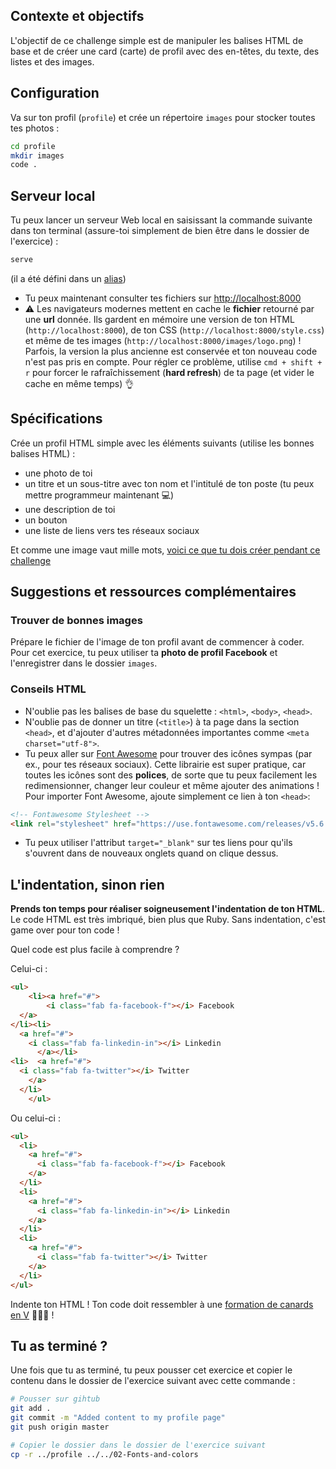 ## Contexte et objectifs

L'objectif de ce challenge simple est de manipuler les balises HTML de base et de créer une card (carte) de profil avec des en-têtes, du texte, des listes et des images.

## Configuration

Va sur ton profil (`profile`) et crée un répertoire `images` pour stocker toutes tes photos :


```bash
cd profile
mkdir images
code .
```

## Serveur local

Tu peux lancer un serveur Web local en saisissant la commande suivante dans ton terminal (assure-toi simplement de bien être dans le dossier de l'exercice) :

```bash
serve
```

(il a été défini dans un [alias](https://github.com/lewagon/dotfiles/blob/f894306fd81502f1fe513dd253e3129f4b56874d/aliases#L7))

- Tu peux maintenant consulter tes fichiers sur [http://localhost:8000](http://localhost:8000)
- ⚠️ Les navigateurs modernes mettent en cache le **fichier** retourné par une **url** donnée. Ils gardent en mémoire une version de ton HTML (`http://localhost:8000`), de ton CSS (`http://localhost:8000/style.css`) et même de tes images (`http://localhost:8000/images/logo.png`) ! Parfois, la version la plus ancienne est conservée et ton nouveau code n'est pas pris en compte. Pour régler ce problème, utilise `cmd + shift + r` pour forcer le rafraîchissement (**hard refresh**) de ta page (et vider le cache en même temps) 👌

## Spécifications

Crée un profil HTML simple avec les éléments suivants (utilise les bonnes balises HTML) :

- une photo de toi
- un titre et un sous-titre avec ton nom et l'intitulé de ton poste (tu peux mettre programmeur maintenant 💻)
- une description de toi
- un bouton
- une liste de liens vers tes réseaux sociaux

Et comme une image vaut mille mots, [voici ce que tu dois créer pendant ce challenge](https://lewagon.github.io/html-css-challenges/01-profile-content-new/)

## Suggestions et ressources complémentaires

### Trouver de **bonnes** images

Prépare le fichier de l'image de ton profil avant de commencer à coder. Pour cet exercice, tu peux utiliser ta **photo de profil Facebook** et l'enregistrer dans le dossier `images`.

### Conseils HTML

- N'oublie pas les balises de base du squelette : `<html>`, `<body>`, `<head>`.
- N'oublie pas de donner un titre (`<title>`) à ta page dans la section `<head>`, et d'ajouter d'autres métadonnées importantes comme `<meta charset="utf-8">`.
- Tu peux aller sur [Font Awesome](https://fontawesome.com/icons) pour trouver des icônes sympas (par ex., pour tes réseaux sociaux). Cette librairie est super pratique, car toutes les icônes sont des **polices**, de sorte que tu peux facilement les redimensionner, changer leur couleur et même ajouter des animations ! Pour importer Font Awesome, ajoute simplement ce lien à ton `<head>`:

```html
<!-- Fontawesome Stylesheet -->
<link rel="stylesheet" href="https://use.fontawesome.com/releases/v5.6.3/css/all.css">
```

- Tu peux utiliser l'attribut `target="_blank"` sur tes liens pour qu'ils s'ouvrent dans de nouveaux onglets quand on clique dessus.

## L'indentation, sinon rien

**Prends ton temps pour réaliser soigneusement l'indentation de ton HTML**. Le code HTML est très imbriqué, bien plus que Ruby. Sans indentation, c'est game over pour ton code !

Quel code est plus facile à comprendre ?

Celui-ci :

```html
<ul>
    <li><a href="#">
        <i class="fab fa-facebook-f"></i> Facebook
  </a>
</li><li>
  <a href="#">
    <i class="fab fa-linkedin-in"></i> Linkedin
      </a></li>
<li>  <a href="#">
  <i class="fab fa-twitter"></i> Twitter
    </a>
  </li>
    </ul>
```

Ou celui-ci :

```html
<ul>
  <li>
    <a href="#">
      <i class="fab fa-facebook-f"></i> Facebook
    </a>
  </li>
  <li>
    <a href="#">
      <i class="fab fa-linkedin-in"></i> Linkedin
    </a>
  </li>
  <li>
    <a href="#">
      <i class="fab fa-twitter"></i> Twitter
    </a>
  </li>
</ul>
```

Indente ton HTML ! Ton code doit ressembler à une [formation de canards en V](https://upload.wikimedia.org/wikipedia/commons/0/0b/Eurasian_Cranes_migrating_to_Meyghan_Salt_Lake.jpg) 🦆🦆🦆 !

## Tu as terminé ?

Une fois que tu as terminé, tu peux pousser cet exercice et copier le contenu dans le dossier de l'exercice suivant avec cette commande :

```bash
# Pousser sur gihtub
git add .
git commit -m "Added content to my profile page"
git push origin master

# Copier le dossier dans le dossier de l'exercice suivant
cp -r ../profile ../../02-Fonts-and-colors
```




